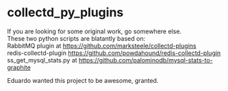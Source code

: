 collectd_py_plugins
===================

If you are looking for some original work, go somewhere else.  
These two python scripts are blatantly based on:  
RabbitMQ plugin at https://github.com/marksteele/collectd-plugins  
redis-collectd-plugin https://github.com/powdahound/redis-collectd-plugin  
ss_get_mysql_stats.py at https://github.com/palominodb/mysql-stats-to-graphite  

Eduardo wanted this project to be awesome, granted.
